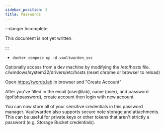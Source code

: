 ```yaml
---
sidebar_position: 5
title: Passwords
---
```


:::danger Incomplete

This document is not yet written.

:::

<!-- ```sh
sudo su -c "mkdir -p /opt/initial/words && chown user /opt/initial/words"
mkdir -p /opt/initial/words/state/data
```

```yaml
version: '3'

services:
  vaultwarden_svc:
    image: vaultwarden/server:latest
    container_name: vaultwarden
    restart: unless-stopped
    environment:
      DOMAIN: "https://words.lab"
    ports: [127.0.0.1:1080:80, 127.0.0.1:3012:3012]
    volumes:
      - ./state/data:/data
``` -->

- `docker compose up -d vaultwarden_svc`

Optionally access from a dev machine by modifying the /etc/hosts file. c/windows/system32/drivers/etc/hosts (reset chrome or browser to reload)

Open https://words.lab in browser and "Create Account"

After you've filled in the email (user@lab), name (user), and password (gofishpassword), create account then login with new account.

You can now store all of your sensitive credentials in this password manager. Vaultwarden also supports secure note storage and attachments. This can be useful for private keys or other tokens that aren't strictly a password (e.g. Storage Bucket credentials).

